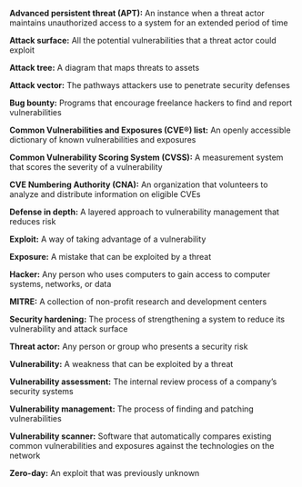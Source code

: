 **Advanced persistent threat (APT):** An instance when a threat actor maintains unauthorized access to a system for an extended period of time 

**Attack surface:** All the potential vulnerabilities that a threat actor could exploit

**Attack tree:** A diagram that maps threats to assets

**Attack vector:** The pathways attackers use to penetrate security defenses 

**Bug bounty:** Programs that encourage freelance hackers to find and report vulnerabilities

**Common Vulnerabilities and Exposures (CVE®) list:** An openly accessible dictionary of known vulnerabilities and exposures

**Common Vulnerability Scoring System (CVSS):** A measurement system that scores the severity of a vulnerability

**CVE Numbering Authority (CNA):** An organization that volunteers to analyze and distribute information on eligible CVEs

**Defense in depth:** A layered approach to vulnerability management that reduces risk

**Exploit:** A way of taking advantage of a vulnerability

**Exposure:** A mistake that can be exploited by a threat

**Hacker:** Any person who uses computers to gain access to computer systems, networks, or data

**MITRE:** A collection of non-profit research and development centers

**Security hardening:** The process of strengthening a system to reduce its vulnerability and attack surface

**Threat actor:** Any person or group who presents a security risk

**Vulnerability:** A weakness that can be exploited by a threat

**Vulnerability assessment:** The internal review process of a company’s security systems

**Vulnerability management:** The process of finding and patching vulnerabilities

**Vulnerability scanner:** Software that automatically compares existing common vulnerabilities and exposures against the technologies on the network

**Zero-day:** An exploit that was previously unknown